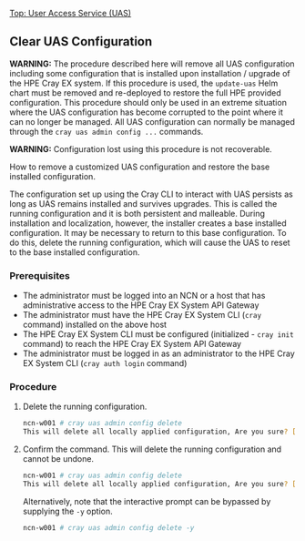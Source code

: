 [Top: User Access Service (UAS)](User_Access_Service_UAS.md)

## Clear UAS Configuration

**WARNING:** The procedure described here will remove all UAS configuration including some configuration that is installed upon installation / upgrade of the HPE Cray EX system. If this procedure is used, the `update-uas` Helm chart must be removed and re-deployed to restore the full HPE provided configuration. This procedure should only be used in an extreme situation where the UAS configuration has become corrupted to the point where it can no longer be managed. All UAS configuration can normally be managed through the `cray uas admin config ...` commands.

**WARNING:** Configuration lost using this procedure is not recoverable.

How to remove a customized UAS configuration and restore the base installed configuration.

The configuration set up using the Cray CLI to interact with UAS persists as long as UAS remains installed and survives upgrades. This is called the running configuration and it is both persistent and malleable. During installation and localization, however, the installer creates a base installed configuration. It may be necessary to return to this base configuration. To do this, delete the running configuration, which will cause the UAS to reset to the base installed configuration.

### Prerequisites

* The administrator must be logged into an NCN or a host that has administrative access to the HPE Cray EX System API Gateway
* The administrator must have the HPE Cray EX System CLI (`cray` command) installed on the above host
* The HPE Cray EX System CLI must be configured (initialized - `cray init` command) to reach the HPE Cray EX System API Gateway
* The administrator must be logged in as an administrator to the HPE Cray EX System CLI (`cray auth login` command)

### Procedure

1. Delete the running configuration.

    ```bash
    ncn-w001 # cray uas admin config delete
    This will delete all locally applied configuration, Are you sure? [y/N]:
    ```

2. Confirm the command. This will delete the running configuration and cannot be undone.

    ```bash
    ncn-w001 # cray uas admin config delete
    This will delete all locally applied configuration, Are you sure? [y/N]: y
    ```

    Alternatively, note that the interactive prompt can be bypassed by supplying the `-y` option.

    ```bash
    ncn-w001 # cray uas admin config delete -y
    ```
